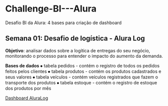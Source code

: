 ﻿# Challenge-BI---Alura

Desafio BI da Alura: 4 bases para criação de dashboard

## Semana 01: Desafio de logí­stica - Alura Log

**Objetivo**: analisar dados sobre a logítica de entregas do seu negócio, monitorando o processo para entender o impacto do aumento da demanda.

**Bases de dados**
⦁	tabela pedidos - contém o registro de todos os pedidos feitos pelos clientes
⦁	tabela produtos - contém os produtos cadastrados e seus valores
⦁	tabela veículos - contém veículos registrados que fazem o transporte dos produtos
⦁	tabela estoque - contém o registro de estoque dos produtos por mês

[Dashboard AluraLog](https://drive.google.com/file/d/1ocx4CmNklKf3RJCPKK0sqWz2Kt_RtZ9F/view?usp=sharing)